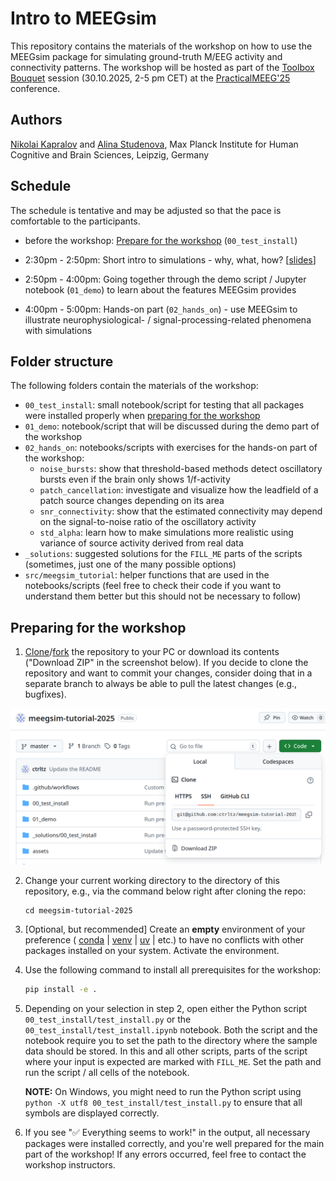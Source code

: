 # Intro to MEEGsim

This repository contains the materials of the workshop on how to use the MEEGsim package for simulating ground-truth M/EEG activity and connectivity patterns. The workshop will be hosted as part of the [Toolbox Bouquet](https://cuttingeeg.org/practicalmeeg2025/bouquet/) session (30.10.2025, 2-5 pm CET) at the [PracticalMEEG'25](https://cuttingeeg.org/practicalmeeg2025/) conference.

## Authors

[Nikolai Kapralov](https://bsky.app/profile/willenjoy.bsky.social) and [Alina Studenova](https://bsky.app/profile/studenova.bsky.social), Max Planck Institute for Human Cognitive and Brain Sciences, Leipzig, Germany

## Schedule

The schedule is tentative and may be adjusted so that the pace is comfortable to the participants.

* before the workshop: [Prepare for the workshop](#preparing-for-the-workshop) (`00_test_install`)

* 2:30pm - 2:50pm: Short intro to simulations - why, what, how? [[slides](https://drive.google.com/file/d/1JwOkb5sQiSYHdQd2WqxGxO-CQ7xeuEl1/view?usp=sharing)]

* 2:50pm - 4:00pm: Going together through the demo script / Jupyter notebook (`01_demo`) to learn about the features MEEGsim provides

* 4:00pm - 5:00pm: Hands-on part (`02_hands_on`) - use MEEGsim to illustrate neurophysiological- / signal-processing-related phenomena with simulations

## Folder structure

The following folders contain the materials of the workshop:

* `00_test_install`: small notebook/script for testing that all packages were installed properly when [preparing for the workshop](#preparing-for-the-workshop)
* `01_demo`: notebook/script that will be discussed during the demo part of the workshop
* `02_hands_on`: notebooks/scripts with exercises for the hands-on part of the workshop:
    * `noise_bursts`: show that threshold-based methods detect oscillatory bursts even if the brain only shows 1/f-activity
    * `patch_cancellation`: investigate and visualize how the leadfield of a patch source changes depending on its area
    * `snr_connectivity`: show that the estimated connectivity may depend on the signal-to-noise ratio of the oscillatory activity
    * `std_alpha`: learn how to make simulations more realistic using variance of source activity derived from real data
* `_solutions`: suggested solutions for the `FILL_ME` parts of the scripts (sometimes, just one of the many possible options)
* `src/meegsim_tutorial`: helper functions that are used in the notebooks/scripts (feel free to check their code if you want to understand them better but this should not be necessary to follow)

## Preparing for the workshop

1. [Clone](https://docs.github.com/en/repositories/creating-and-managing-repositories/cloning-a-repository)/[fork](https://docs.github.com/en/pull-requests/collaborating-with-pull-requests/working-with-forks/fork-a-repo?versionId=free-pro-team%40latest&productId=repositories&restPage=creating-and-managing-repositories%2Ccloning-a-repository) the repository to your PC or download its contents ("Download ZIP" in the screenshot below). If you decide to clone the repository and want to commit your changes, consider doing that in a separate branch to always be able to pull the latest changes (e.g., bugfixes).

![Screenshot of the "Code" button which allows one to clone or download the repository](assets/clone_or_download.png)

2. Change your current working directory to the directory of this repository, e.g., via the command below right after cloning the repo:

    ```
    cd meegsim-tutorial-2025
    ```

3. [Optional, but recommended] Create an **empty** environment of your preference (
    [conda](https://docs.conda.io/projects/conda/en/latest/user-guide/tasks/manage-environments.html) |
    [venv](https://docs.python.org/3/library/venv.html) |
    [uv](https://docs.astral.sh/uv/) |
    etc.) to have no conflicts with other packages installed on your system. Activate the environment.

4. Use the following command to install all prerequisites for the workshop:

    ```bash
    pip install -e .
    ```

5. Depending on your selection in step 2, open either the Python script
`00_test_install/test_install.py` or the `00_test_install/test_install.ipynb` notebook. Both the script and the notebook require you to set the path to the directory where the sample data should be stored. In this and all other scripts, parts of the script where your input is expected are marked with `FILL_ME`. Set the path and run the script / all cells of the notebook.

    **NOTE:** On Windows, you might need to run the Python script using `python -X utf8 00_test_install/test_install.py` to ensure that all symbols are displayed correctly.

6. If you see "✅ Everything seems to work!" in the output, all necessary packages were installed correctly, and you're well prepared for the main part of the workshop! If any errors occurred, feel free to contact the workshop instructors.
